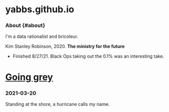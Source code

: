# yabbs.github.io

### About {#about}
I'm a data rationalist and bricoleur. 

Kim Stanley Robinson, 2020. **The ministry for the future**
- Finished 8/27/21. Black Ops taking out the 0.1% was an interesting take. 


# [Going grey](https://yabbs.github.io/grey.md)

### 2021-03-20
Standing at the shore, a hurricane calls my name.
